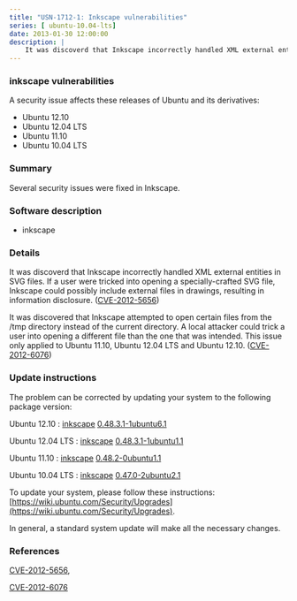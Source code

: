 ```yaml
---
title: "USN-1712-1: Inkscape vulnerabilities"
series: [ ubuntu-10.04-lts]
date: 2013-01-30 12:00:00
description: |
    It was discoverd that Inkscape incorrectly handled XML external entities in SVG files. If a user were tricked into opening a specially-crafted SVG file, Inkscape could possibly include external files in drawings, resulting in information disclosure. ([CVE-2012-5656](http://people.ubuntu.com/~ubuntu-security/cve/CVE-2012-5656))
--- 
```

 
 


### inkscape vulnerabilities

A security issue affects these releases of Ubuntu and its derivatives:

* Ubuntu 12.10
* Ubuntu 12.04 LTS
* Ubuntu 11.10
* Ubuntu 10.04 LTS

### Summary

Several security issues were fixed in Inkscape. 

### Software description

* inkscape 

### Details

It was discoverd that Inkscape incorrectly handled XML external entities in SVG files. If a user were tricked into opening a specially-crafted SVG file, Inkscape could possibly include external files in drawings, resulting in information disclosure. ([CVE-2012-5656](http://people.ubuntu.com/~ubuntu-security/cve/CVE-2012-5656))

It was discovered that Inkscape attempted to open certain files from the /tmp directory instead of the current directory. A local attacker could trick a user into opening a different file than the one that was intended. This issue only applied to Ubuntu 11.10, Ubuntu 12.04 LTS and Ubuntu 12.10. ([CVE-2012-6076](http://people.ubuntu.com/~ubuntu-security/cve/CVE-2012-6076)) 

### Update instructions

The problem can be corrected by updating your system to the following package version:

Ubuntu 12.10
 : [inkscape](https://launchpad.net/ubuntu/+source/inkscape) <span> [0.48.3.1-1ubuntu6.1](https://launchpad.net/ubuntu/+source/inkscape/0.48.3.1-1ubuntu6.1) </span> 

Ubuntu 12.04 LTS
 : [inkscape](https://launchpad.net/ubuntu/+source/inkscape) <span> [0.48.3.1-1ubuntu1.1](https://launchpad.net/ubuntu/+source/inkscape/0.48.3.1-1ubuntu1.1) </span> 

Ubuntu 11.10
 : [inkscape](https://launchpad.net/ubuntu/+source/inkscape) <span> [0.48.2-0ubuntu1.1](https://launchpad.net/ubuntu/+source/inkscape/0.48.2-0ubuntu1.1) </span> 

Ubuntu 10.04 LTS
 : [inkscape](https://launchpad.net/ubuntu/+source/inkscape) <span> [0.47.0-2ubuntu2.1](https://launchpad.net/ubuntu/+source/inkscape/0.47.0-2ubuntu2.1) </span> 

To update your system, please follow these instructions: [https://wiki.ubuntu.com/Security/Upgrades](https://wiki.ubuntu.com/Security/Upgrades).

In general, a standard system update will make all the necessary changes. 

### References

 
 [CVE-2012-5656](http://people.ubuntu.com/~ubuntu-security/cve/CVE-2012-5656), 

 [CVE-2012-6076](http://people.ubuntu.com/~ubuntu-security/cve/CVE-2012-6076)
 

